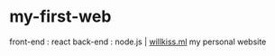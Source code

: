 <h1>my-first-web</h1>
<div>front-end : react back-end : node.js |
  <a href="willkiss.ml:3000"> willkiss.ml</a>
   my personal website
</div>
